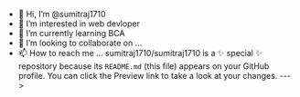 - 👋 Hi, I’m @sumitraj1710
- 👀 I’m interested in web devloper
- 🌱 I’m currently learning BCA
- 💞️ I’m looking to collaborate on ...
- 📫 How to reach me ...
sumitraj1710/sumitraj1710 is a ✨ special ✨ repository because its `README.md` (this file) appears on your GitHub profile.
You can click the Preview link to take a look at your changes.
--->

